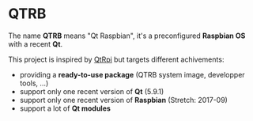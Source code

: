 # QTRB
The name **QTRB** means "Qt Raspbian", it's a preconfigured **Raspbian OS** with a recent **Qt**.

This project is inspired by [QtRpi](https://github.com/neuronalmotion/qtrpi) but targets different achivements:
 * providing a **ready-to-use package** (QTRB system image, developper tools, ...)
 * support only one recent version of **Qt** (5.9.1)
 * support only one recent version of **Raspbian** (Stretch: 2017-09)
 * support a lot of **Qt modules**

